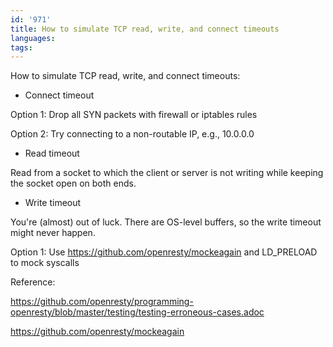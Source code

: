```yaml
---
id: '971'
title: How to simulate TCP read, write, and connect timeouts
languages:
tags:
---
```

How to simulate TCP read, write, and connect timeouts:

- Connect timeout

Option 1: Drop all SYN packets with firewall or iptables rules

Option 2: Try connecting to a non-routable IP, e.g., 10.0.0.0

- Read timeout

Read from a socket to which the client or server is not writing while keeping the socket open on both ends.

- Write timeout

You're (almost) out of luck. There are OS-level buffers, so the write timeout might never happen.

Option 1: Use https://github.com/openresty/mockeagain and LD_PRELOAD to mock syscalls

Reference:

https://github.com/openresty/programming-openresty/blob/master/testing/testing-erroneous-cases.adoc

https://github.com/openresty/mockeagain
